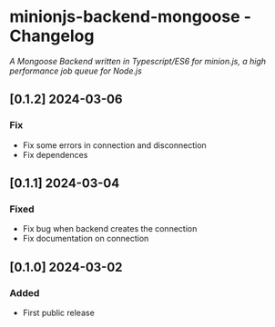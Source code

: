 # minionjs-backend-mongoose - Changelog

_A Mongoose Backend written in Typescript/ES6 for minion.js, a high performance job queue for Node.js_


## [0.1.2] 2024-03-06

### Fix

- Fix some errors in connection and disconnection
- Fix dependences

## [0.1.1] 2024-03-04

### Fixed

- Fix bug when backend creates the connection
- Fix documentation on connection

## [0.1.0] 2024-03-02

### Added

- First public release